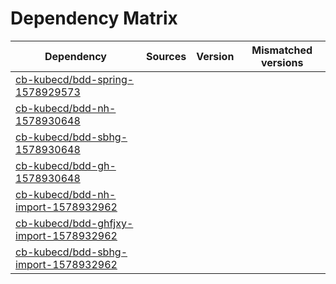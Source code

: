# Dependency Matrix

Dependency | Sources | Version | Mismatched versions
---------- | ------- | ------- | -------------------
[cb-kubecd/bdd-spring-1578929573](https://github.com/cb-kubecd/bdd-spring-1578929573.git) |  | []() | 
[cb-kubecd/bdd-nh-1578930648](https://github.com/cb-kubecd/bdd-nh-1578930648.git) |  | []() | 
[cb-kubecd/bdd-sbhg-1578930648](https://github.com/cb-kubecd/bdd-sbhg-1578930648.git) |  | []() | 
[cb-kubecd/bdd-gh-1578930648](https://github.com/cb-kubecd/bdd-gh-1578930648.git) |  | []() | 
[cb-kubecd/bdd-nh-import-1578932962](https://github.com/cb-kubecd/bdd-nh-import-1578932962.git) |  | []() | 
[cb-kubecd/bdd-ghfjxy-import-1578932962](https://github.com/cb-kubecd/bdd-ghfjxy-import-1578932962.git) |  | []() | 
[cb-kubecd/bdd-sbhg-import-1578932962](https://github.com/cb-kubecd/bdd-sbhg-import-1578932962.git) |  | []() | 
